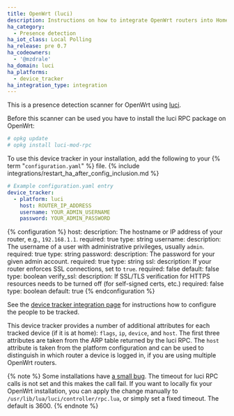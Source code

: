 ```yaml
---
title: OpenWrt (luci)
description: Instructions on how to integrate OpenWrt routers into Home Assistant.
ha_category:
  - Presence detection
ha_iot_class: Local Polling
ha_release: pre 0.7
ha_codeowners:
  - '@mzdrale'
ha_domain: luci
ha_platforms:
  - device_tracker
ha_integration_type: integration
---
```


This is a presence detection scanner for OpenWrt using [luci](https://openwrt.org/docs/techref/luci).

Before this scanner can be used you have to install the luci RPC package on OpenWrt:

```bash
# opkg update
# opkg install luci-mod-rpc
```

To use this device tracker in your installation, add the following to your {% term "`configuration.yaml`" %} file.
{% include integrations/restart_ha_after_config_inclusion.md %}

```yaml
# Example configuration.yaml entry
device_tracker:
  - platform: luci
    host: ROUTER_IP_ADDRESS
    username: YOUR_ADMIN_USERNAME
    password: YOUR_ADMIN_PASSWORD
```

{% configuration %}
host:
  description: The hostname or IP address of your router, e.g., `192.168.1.1`.
  required: true
  type: string
username:
  description: The username of a user with administrative privileges, usually `admin`.
  required: true
  type: string
password:
  description: The password for your given admin account.
  required: true
  type: string
ssl:
  description: If your router enforces SSL connections, set to `true`.
  required: false
  default: false
  type: boolean
verify_ssl:
  description: If SSL/TLS verification for HTTPS resources needs to be turned off (for self-signed certs, etc.)
  required: false
  type: boolean
  default: true
{% endconfiguration %}

See the [device tracker integration page](/integrations/device_tracker/) for instructions how to configure the people to be tracked.

This device tracker provides a number of additional attributes for each tracked device (if it is at home): `flags`, `ip`, `device`, and `host`. The first three attributes are taken from the ARP table returned by the luci RPC. The `host` attribute is taken from the platform configuration and can be used to distinguish in which router a device is logged in, if you are using multiple OpenWrt routers.

{% note %}
Some installations have [a small bug](https://github.com/openwrt/luci/issues/576). The timeout for luci RPC calls is not set and this makes the call fail. 
If you want to locally fix your OpenWrt installation, you can apply the change manually to `/usr/lib/lua/luci/controller/rpc.lua`, or simply set a fixed timeout. The default is 3600.
{% endnote %}

